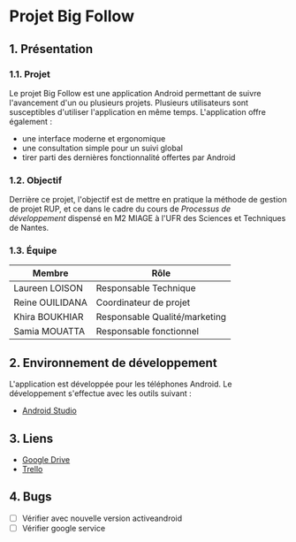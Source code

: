# Projet Big Follow

## 1. Présentation

### 1.1. Projet

Le projet Big Follow est une application Android permettant de suivre l'avancement d'un ou plusieurs projets. Plusieurs utilisateurs sont susceptibles d'utiliser l'application en même temps. L'application offre également :
* une interface moderne et ergonomique
* une consultation simple pour un suivi global
* tirer parti des dernières fonctionnalité offertes par Android

### 1.2. Objectif

Derrière ce projet, l'objectif est de mettre en pratique la méthode de gestion de projet RUP, et ce dans le cadre du cours de *Processus de développement* dispensé en M2 MIAGE à l'UFR des Sciences et Techniques de Nantes.

### 1.3. Équipe

Membre | Rôle
--- | ---
Laureen LOISON | Responsable Technique
Reine OUILIDANA | Coordinateur de projet
Khira BOUKHIAR | Responsable Qualité/marketing
Samia MOUATTA | Responsable fonctionnel

## 2. Environnement de développement

L'application est développée pour les téléphones Android. Le développement s'effectue avec les outils suivant :
* [Android Studio](https://developer.android.com/studio/index.html)

## 3. Liens

* [Google Drive](https://drive.google.com/drive/folders/1ehJM4Mg5hiS-OGeWW2jdZpiNZj_qjaWj)
* [Trello](https://trello.com/b/1E2pQUYX/projet-bigfollow)

## 4. Bugs

- [ ] Vérifier avec nouvelle version activeandroid
- [ ] Vérifier google service
